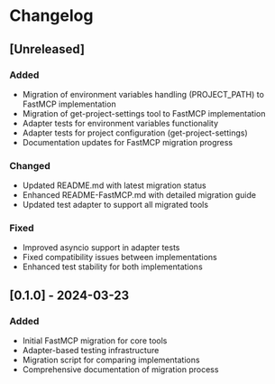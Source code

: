 # Changelog

## [Unreleased]

### Added
- Migration of environment variables handling (PROJECT_PATH) to FastMCP implementation
- Migration of get-project-settings tool to FastMCP implementation
- Adapter tests for environment variables functionality
- Adapter tests for project configuration (get-project-settings)
- Documentation updates for FastMCP migration progress

### Changed
- Updated README.md with latest migration status
- Enhanced README-FastMCP.md with detailed migration guide
- Updated test adapter to support all migrated tools

### Fixed
- Improved asyncio support in adapter tests
- Fixed compatibility issues between implementations
- Enhanced test stability for both implementations

## [0.1.0] - 2024-03-23

### Added
- Initial FastMCP migration for core tools
- Adapter-based testing infrastructure
- Migration script for comparing implementations
- Comprehensive documentation of migration process 
